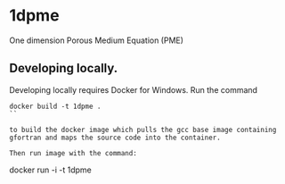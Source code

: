 # 1dpme
One dimension Porous Medium Equation (PME)

## Developing locally.

Developing locally requires Docker for Windows. Run the command

```
docker build -t 1dpme .
``

to build the docker image which pulls the gcc base image containing gfortran and maps the source code into the container.

Then run image with the command:

```
docker run -i -t 1dpme
```

